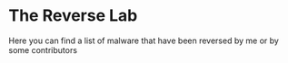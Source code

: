 # The Reverse Lab
Here you can find a list of malware that have been reversed by me or by some contributors 
